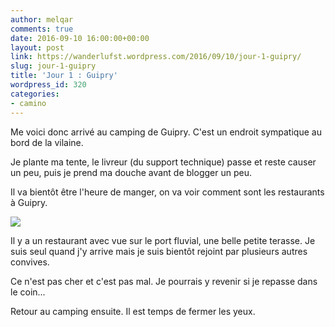 ```yaml
---
author: melqar
comments: true
date: 2016-09-10 16:00:00+00:00
layout: post
link: https://wanderlufst.wordpress.com/2016/09/10/jour-1-guipry/
slug: jour-1-guipry
title: 'Jour 1 : Guipry'
wordpress_id: 320
categories:
- camino
---
```


Me voici donc arrivé au camping de Guipry. C'est un endroit sympatique au bord de la vilaine.

Je plante ma tente, le livreur (du support technique) passe et reste causer un peu, puis je prend ma douche avant de blogger un peu.

Il va bientôt être l'heure de manger, on va voir comment sont les restaurants à Guipry.

[![](http://wanderlufst.files.wordpress.com/2016/09/wp-image-383574893jpg.jpg)](http://wanderlufst.files.wordpress.com/2016/09/wp-image-383574893jpg.jpg)

Il y a un restaurant avec vue sur le port fluvial, une belle petite terasse. Je suis seul quand j'y arrive mais je suis bientôt rejoint par plusieurs autres convives.

Ce n'est pas cher et c'est pas mal. Je pourrais y revenir si je repasse dans le coin...

Retour au camping ensuite. Il est temps de fermer les yeux.
